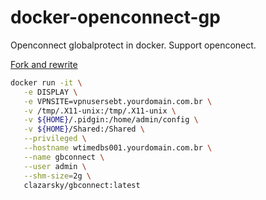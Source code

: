 # docker-openconnect-gp 

Openconnect globalprotect in docker. Support openconect.

[Fork and rewrite](https://github.com/gzm55/docker-vpn-client)

```Bash
docker run -it \
   -e DISPLAY \
   -e VPNSITE=vpnusersebt.yourdomain.com.br \
   -v /tmp/.X11-unix:/tmp/.X11-unix \
   -v ${HOME}/.pidgin:/home/admin/config \
   -v ${HOME}/Shared:/Shared \
   --privileged \
   --hostname wtimedbs001.yourdomain.com.br \
   --name gbconnect \
   --user admin \
   --shm-size=2g \
   clazarsky/gbconnect:latest
```
